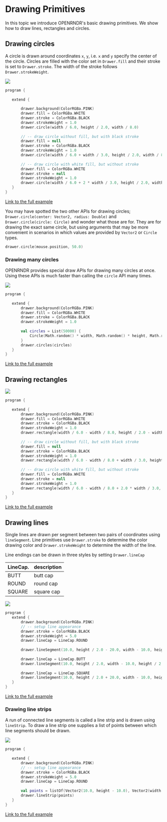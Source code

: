  
 # Drawing Primitives
In this topic we introduce OPENRNDR's basic drawing primitives. We show how to draw lines, rectangles and circles. 
 
 ## Drawing circles
A circle is drawn around coordinates `x`, `y`, i.e. `x` and `y` specify the center of the circle.
Circles are filled with the color set in `Drawer.fill` and their stroke is set to `Drawer.stroke`. The width of the stroke follows `Drawer.strokeWeight`. 
 
 <img src="media/circle-001.png"/> 
 
 ```kotlin
program {
    
    extend {
    
        drawer.background(ColorRGBa.PINK)
        drawer.fill = ColorRGBa.WHITE
        drawer.stroke = ColorRGBa.BLACK
        drawer.strokeWeight = 1.0
        drawer.circle(width / 6.0, height / 2.0, width / 8.0)
        
        // -- draw circle without fill, but with black stroke
        drawer.fill = null
        drawer.stroke = ColorRGBa.BLACK
        drawer.strokeWeight = 1.0
        drawer.circle(width / 6.0 + width / 3.0, height / 2.0, width / 8.0)
        
        // -- draw circle with white fill, but without stroke
        drawer.fill = ColorRGBa.WHITE
        drawer.stroke = null
        drawer.strokeWeight = 1.0
        drawer.circle(width / 6.0 + 2 * width / 3.0, height / 2.0, width / 8.0)
    }
}
``` 
 
 [Link to the full example](https://github.com/openrndr/openrndr-examples/blob/master/src/main/kotlin/examples/04_Drawing_basics/C00_DrawingPrimitives000.kt) 
 
 You may have spotted the two other APIs for drawing circles; `Drawer.circle(center: Vector2, radius: Double)` and `Drawer.circle(circle: Circle)` and wonder what those are for. They are for drawing the exact same circle, but using arguments that may be more convenient in scenarios in which values are provided by `Vector2` or `Circle` types. 
 
 ```kotlin
drawer.circle(mouse.position, 50.0)
``` 
 
 ### Drawing many circles
OPENRNDR provides special draw APIs for drawing many circles at once. Using these APIs is much faster than calling the `circle` API many times. 
 
 <img src="media/circle-002.png"/> 
 
 ```kotlin
program {
    
    extend {
        drawer.background(ColorRGBa.PINK)
        drawer.fill = ColorRGBa.WHITE
        drawer.stroke = ColorRGBa.BLACK
        drawer.strokeWeight = 1.0
        
        val circles = List(50000) {
            Circle(Math.random() * width, Math.random() * height, Math.random() * 10.0 + 10.0)
        }
        drawer.circles(circles)
    }
}
``` 
 
 [Link to the full example](https://github.com/openrndr/openrndr-examples/blob/master/src/main/kotlin/examples/04_Drawing_basics/C00_DrawingPrimitives001.kt) 
 
 ## Drawing rectangles 
 
 <img src="media/rectangle-001.png"/> 
 
 ```kotlin
program {
    
    extend {
        drawer.background(ColorRGBa.PINK)
        drawer.fill = ColorRGBa.WHITE
        drawer.stroke = ColorRGBa.BLACK
        drawer.strokeWeight = 1.0
        drawer.rectangle(width / 6.0 - width / 8.0, height / 2.0 - width / 8.0, width / 4.0, width / 4.0)
        
        // -- draw circle without fill, but with black stroke
        drawer.fill = null
        drawer.stroke = ColorRGBa.BLACK
        drawer.strokeWeight = 1.0
        drawer.rectangle(width / 6.0 - width / 8.0 + width / 3.0, height / 2.0 - width / 8.0, width / 4.0, width / 4.0)
        
        // -- draw circle with white fill, but without stroke
        drawer.fill = ColorRGBa.WHITE
        drawer.stroke = null
        drawer.strokeWeight = 1.0
        drawer.rectangle(width / 6.0 - width / 8.0 + 2.0 * width / 3.0, height / 2.0 - width / 8.0, width / 4.0, width / 4.0)
    }
}
``` 
 
 [Link to the full example](https://github.com/openrndr/openrndr-examples/blob/master/src/main/kotlin/examples/04_Drawing_basics/C00_DrawingPrimitives002.kt) 
 
 ## Drawing lines
Single lines are drawn per segment between two pairs of coordinates using `lineSegment`. Line primitives use `Drawer.stroke` to determine the color drawing color and `Drawer.strokeWeight` to determine the width of the line.

Line endings can be drawn in three styles by setting `Drawer.lineCap`

LineCap. | description
---------|------------
BUTT     | butt cap
ROUND    | round cap
SQUARE   | square cap 
 
 <img src="media/line-001.png"/> 
 
 ```kotlin
program {
    extend {
        drawer.background(ColorRGBa.PINK)
        // -- setup line appearance
        drawer.stroke = ColorRGBa.BLACK
        drawer.strokeWeight = 5.0
        drawer.lineCap = LineCap.ROUND
        
        drawer.lineSegment(10.0, height / 2.0 - 20.0, width - 10.0, height / 2.0 - 20.0)
        
        drawer.lineCap = LineCap.BUTT
        drawer.lineSegment(10.0, height / 2.0, width - 10.0, height / 2.0)
        
        drawer.lineCap = LineCap.SQUARE
        drawer.lineSegment(10.0, height / 2.0 + 20.0, width - 10.0, height / 2.0 + 20.0)
    }
}
``` 
 
 [Link to the full example](https://github.com/openrndr/openrndr-examples/blob/master/src/main/kotlin/examples/04_Drawing_basics/C00_DrawingPrimitives003.kt) 
 
 ### Drawing line strips
A run of connected line segments is called a line strip and is drawn using `lineStrip`.
To draw a line strip one supplies a list of points between which line segments should be drawn. 
 
 <img src="media/line-002.png"/> 
 
 ```kotlin
program {
    
    extend {
        drawer.background(ColorRGBa.PINK)
        // -- setup line appearance
        drawer.stroke = ColorRGBa.BLACK
        drawer.strokeWeight = 5.0
        drawer.lineCap = LineCap.ROUND
        
        val points = listOf(Vector2(10.0, height - 10.0), Vector2(width / 2.0, 10.0), Vector2(width - 10.0, height - 10.0))
        drawer.lineStrip(points)
    }
}
``` 
 
 [Link to the full example](https://github.com/openrndr/openrndr-examples/blob/master/src/main/kotlin/examples/04_Drawing_basics/C00_DrawingPrimitives004.kt) 
